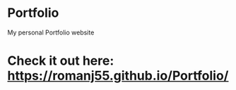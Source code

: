 # Portfolio
My personal Portfolio website

# Check it out here: https://romanj55.github.io/Portfolio/
